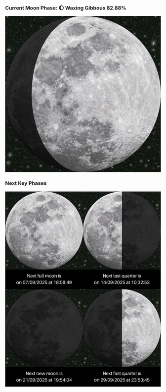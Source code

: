 ### Current Moon Phase: 🌔 Waxing Gibbous 82.88%
![Moon Phase](moonphase.png)
### Next Key Phases
![Gallery](gallery.png)